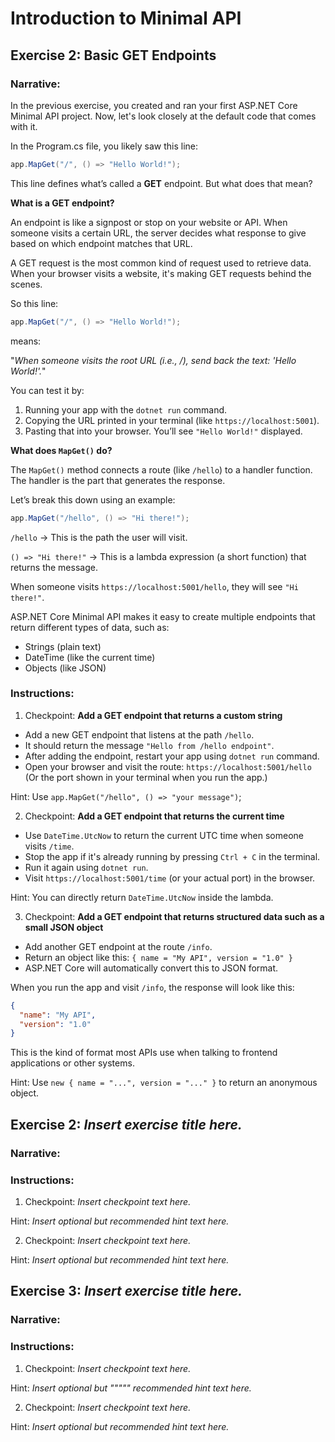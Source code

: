 # Introduction to Minimal API

## Exercise 2: Basic GET Endpoints 

### Narrative:
In the previous exercise, you created and ran your first ASP.NET Core Minimal API project. Now, let's look closely at the default code that comes with it.

In the Program.cs file, you likely saw this line:

```csharp
app.MapGet("/", () => "Hello World!");
```

This line defines what’s called a **GET** endpoint. But what does that mean?

**What is a GET endpoint?**

An endpoint is like a signpost or stop on your website or API. When someone visits a certain URL, the server decides what response to give based on which endpoint matches that URL.

A GET request is the most common kind of request used to retrieve data. When your browser visits a website, it's making GET requests behind the scenes.

So this line:

```csharp
app.MapGet("/", () => "Hello World!");
```

means:

"*When someone visits the root URL (i.e., /), send back the text: 'Hello World!'.*"

You can test it by:

1. Running your app with the `dotnet run` command.
2. Copying the URL printed in your terminal (like `https://localhost:5001`).
3. Pasting that into your browser. You’ll see `"Hello World!"` displayed.

**What does `MapGet()` do?**

The `MapGet()` method connects a route (like `/hello`) to a handler function. The handler is the part that generates the response.

Let’s break this down using an example:

```csharp
app.MapGet("/hello", () => "Hi there!");
```

`/hello` &rarr; This is the path the user will visit.

`() => "Hi there!"` &rarr; This is a lambda expression (a short function) that returns the message.

When someone visits `https://localhost:5001/hello`, they will see `"Hi there!"`.

ASP.NET Core Minimal API makes it easy to create multiple endpoints that return different types of data, such as:
* Strings (plain text)
* DateTime (like the current time)
* Objects (like JSON)

### Instructions:

1. Checkpoint: **Add a GET endpoint that returns a custom string**
 
- Add a new GET endpoint that listens at the path `/hello`.
- It should return the message `"Hello from /hello endpoint"`.
- After adding the endpoint, restart your app using `dotnet run` command.
- Open your browser and visit the route:
  `https://localhost:5001/hello` (Or the port shown in your terminal when you run the app.)


Hint: Use `app.MapGet("/hello", () => "your message")`;

2. Checkpoint: **Add a GET endpoint that returns the current time**

- Use `DateTime.UtcNow` to return the current UTC time when someone visits `/time`.
- Stop the app if it's already running by pressing `Ctrl + C` in the terminal.
- Run it again using `dotnet run`.
- Visit `https://localhost:5001/time` (or your actual port) in the browser.

Hint: You can directly return `DateTime.UtcNow` inside the lambda.

3. Checkpoint: **Add a GET endpoint that returns structured data such as a small JSON object**

- Add another GET endpoint at the route `/info`.
- Return an object like this: `{ name = "My API", version = "1.0" }`
- ASP.NET Core will automatically convert this to JSON format.

When you run the app and visit `/info`, the response will look like this:

```json
{
  "name": "My API",
  "version": "1.0"
}
```
This is the kind of format most APIs use when talking to frontend applications or other systems.

Hint: Use `new { name = "...", version = "..." }` to return an anonymous object.

## Exercise 2: _Insert exercise title here._

### Narrative:

### Instructions:

1. Checkpoint: _Insert checkpoint text here._

Hint: _Insert optional but recommended hint text here._

2. Checkpoint: _Insert checkpoint text here._

Hint: _Insert optional but recommended hint text here._

## Exercise 3: _Insert exercise title here._

### Narrative:

### Instructions:

1. Checkpoint: _Insert checkpoint text here._

Hint: _Insert optional but """"" recommended hint text here._

2. Checkpoint: _Insert checkpoint text here._

Hint: _Insert optional but recommended hint text here._
